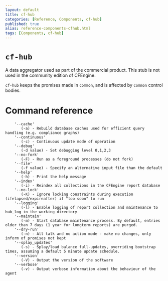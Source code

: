 ```yaml
---
layout: default
title: cf-hub
categories: [Reference, Components, cf-hub]
published: true
alias: reference-components-cfhub.html
tags: [Components, cf-hub]
---
```


# `cf-hub`

A data aggregator used as part of the commercial product.
This stub is not used in the community edition of CFEngine.

`cf-hub` keeps the promises made in `common`, and is affected by
`common` control bodies.

# Command reference

        '--cache'
           (-a) - Rebuild database caches used for efficient query handling (e.g. compliance graphs)
        '--continuous'
           (-c) - Continuous update mode of operation
        '--debug'
           (-d value) - Set debugging level 0,1,2,3
        '--no-fork'
           (-F) - Run as a foreground processes (do not fork)
        '--file'
           (-f value) - Specify an alternative input file than the default
        '--help'
           (-h) - Print the help message
        '--index'
           (-i) - Reindex all collections in the CFEngine report database
        '--no-lock'
           (-K) - Ignore locking constraints during execution (ifelapsed/expireafter) if "too soon" to run
        '--logging'
           (-l) - Enable logging of report collection and maintenance to hub_log in the working directory
        '--maintain'
           (-m) - Start database maintenance process. By default, entries older than 7 days (1 year for longterm reports) are purged.
        '--dry-run'
           (-n) - All talk and no action mode - make no changes, only inform of promises not kept
        '--splay_updates'
           (-s) - Splay/load balance full-updates, overriding bootstrap times, assuming a default 5 minute update schedule.
        '--version'
           (-V) - Output the version of the software
        '--verbose'
           (-v) - Output verbose information about the behaviour of the agent

